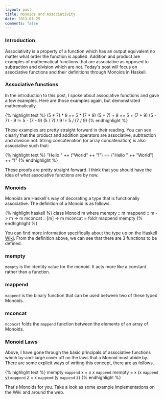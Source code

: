 ```yaml
---
layout: post
title: Monoids and Associativity
date: 2013-01-25
comments: false
---
```


### Introduction

Associativity is a property of a function which has an output equivalent no matter what order the function is applied. Addition and product are examples of mathematical functions that are associative as opposed to subtraction and division which are not. Today's post will focus on associative functions and their definitions through Monoids in Haskell.

### Associative functions

In the introduction to this post, I spoke about associative functions and gave a few examples. Here are those examples again, but demonstrated mathematically.

{% highlight text %}
(5 * 7) * 9 == 5 * (7 * 9)
(5 + 7) + 9 == 5 + (7 + 9)
(5 - 7) - 9 != 5 - (7 - 9)
(5 / 7) / 9 != 5 / (7 / 9)
{% endhighlight %}

These examples are pretty straight forward in their reading. You can see clearly that the product and addition operators are associative, subtraction and division not. String concatenation (or array concatenation) is also associative such that:

{% highlight text %}
"Hello " ++ ("World" ++ "!") == ("Hello " ++ "World") ++ "!"
{% endhighlight %}

These proofs are pretty straight forward. I think that you should have the idea of what associative functions are by now.

### Monoids

Monoids are Haskell's way of decorating a type that is functionally associative. The definition of a Monoid is as follows.

{% highlight haskell %}
class Monoid m where
  mempty :: m
  mappend :: m -> m -> m
  mconcat :: [m] -> m
  mconcat = foldr mappend mempty
{% endhighlight %}

You can find more information specifically about the type up on the [Haskell Wiki](http://www.haskell.org/ghc/docs/latest/html/libraries/base/Data-Monoid.html). From the definition above, we can see that there are 3 functions to be defined.

### mempty

`mempty` is the identity value for the monoid. It acts more like a constant rather than a function.

### mappend

`mappend` is the binary function that can be used between two of these typed Monoids.

### mconcat

`mconcat` folds the `mappend` function between the elements of an array of Monoids.

### Monoid Laws

Above, I have gone through the basic principals of associative functions which by-and-large cover off on the laws that a Monoid must abide by. There are some explicit ways of writing this concept, there are as follows.

{% highlight text %}
mempty `mappend` x = x
x `mappend` mempty = x
(x `mappend` y) `mappend` z = x `mappend` (y `mappend` z)
{% endhighlight %}

That's Monoids for you. Take a look as some example implementations on the Wiki and around the web.